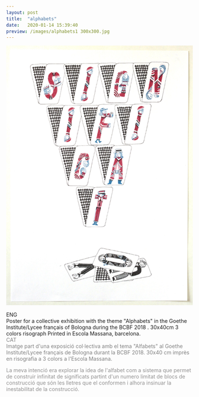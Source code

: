 ```yaml
---
layout: post
title:  "alphabets"
date:   2020-01-14 15:39:40
preview: /images/alphabets1 300x300.jpg
---
```


![Picture 1](/images/alphabetsgran.jpg)

<div class="row">

  <div class="column">
  ENG<br>
  Poster for a collective exhibition with the theme "Alphabets" in the Goethe Institute/Lycee français of Bologna during the BCBF 2018 . 30x40cm  3 colors risograph Printed in Escola Massana, barcelona.
</div>

   <div class="column">
   <font color="#808080">
   CAT<br>
   Imatge part d'una exposició col·lectiva amb el tema  "Alfabets" al Goethe Institute/Lycee français de Bologna durant la BCBF 2018. 30x40 cm imprès en risografia a 3 colors a l'Escola Massana.</font>
   </div>


 </div>




<font color="#919090">La meva intenció era explorar la idea de l'alfabet com a sistema que permet de construir infinitat de significats partint d'un numero limitat de blocs de construcció que són les lletres que el conformen i alhora insinuar la inestabilitat de la construcció.
</font>
